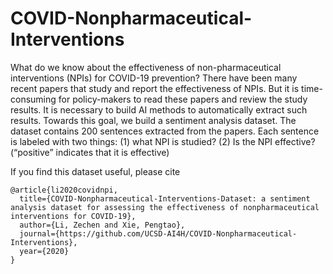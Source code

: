 # COVID-Nonpharmaceutical-Interventions

What do we know about the effectiveness of non-pharmaceutical interventions (NPIs) for COVID-19 prevention? There have been many recent papers that study and report the effectiveness of NPIs. But it is time-consuming for policy-makers to read these papers and review the study results. It is necessary to build AI methods to automatically extract such results. Towards this goal, we build a sentiment analysis dataset.
The dataset contains 200 sentences extracted from the papers. Each sentence is labeled with two things: (1) what NPI is studied? (2) Is the NPI effective? (“positive” indicates that it is effective)

If you find this dataset useful, please cite

    @article{li2020covidnpi,
      title={COVID-Nonpharmaceutical-Interventions-Dataset: a sentiment analysis dataset for assessing the effectiveness of nonpharmaceutical interventions for COVID-19},
      author={Li, Zechen and Xie, Pengtao},
      journal={https://github.com/UCSD-AI4H/COVID-Nonpharmaceutical-Interventions}, 
      year={2020}
    }
